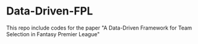 # Data-Driven-FPL
This repo include codes for the paper "A Data-Driven Framework for Team Selection in Fantasy Premier League"
